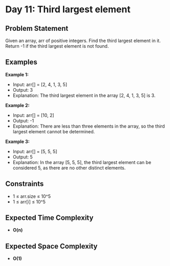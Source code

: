 # Day 11: Third largest element

## Problem Statement

Given an array, arr of positive integers. Find the third largest element in it. Return -1 if the third largest element is not found.

## Examples

**Example 1:**
- Input: arr[] = [2, 4, 1, 3, 5]
- Output: 3
- Explanation: The third largest element in the array [2, 4, 1, 3, 5] is 3.

**Example 2:**
- Input: arr[] = [10, 2]
- Output: -1
- Explanation: There are less than three elements in the array, so the third largest element cannot be determined.

**Example 3:**
- Input: arr[] = [5, 5, 5]
- Output: 5
- Explanation: In the array [5, 5, 5], the third largest element can be considered 5, as there are no other distinct elements.

## Constraints

- 1 ≤ arr.size ≤ 10^5
- 1 ≤ arr[i] ≤ 10^5

## Expected Time Complexity

- **O(n)**

## Expected Space Complexity

- **O(1)**

